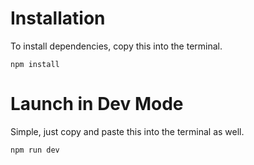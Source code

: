 # Installation

To install dependencies, copy this into the terminal.

```terminal
npm install
```

# Launch in Dev Mode

Simple, just copy and paste this into the terminal as well.

```terminal
npm run dev
```
